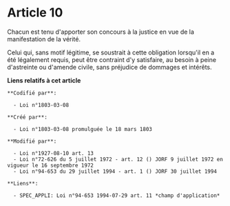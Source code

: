 # Article 10

Chacun est tenu d'apporter son concours à la justice en vue de la manifestation de la vérité.

Celui qui, sans motif légitime, se soustrait à cette obligation lorsqu'il en a été légalement requis, peut être contraint d'y
satisfaire, au besoin à peine d'astreinte ou d'amende civile, sans préjudice de dommages et intérêts.

**Liens relatifs à cet article**

	**Codifié par**:

	  - Loi n°1803-03-08

	**Créé par**:

	  - Loi n°1803-03-08 promulguée le 18 mars 1803

	**Modifié par**:

	  - Loi n°1927-08-10 art. 13
	  - Loi n°72-626 du 5 juillet 1972 - art. 12 () JORF 9 juillet 1972 en vigueur le 16 septembre 1972
	  - Loi n°94-653 du 29 juillet 1994 - art. 1 () JORF 30 juillet 1994

	**Liens**:

	  - SPEC_APPLI: Loi n°94-653 1994-07-29 art. 11 *champ d'application*
